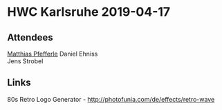 # HWC Karlsruhe 2019-04-17

## Attendees
[Matthias Pfefferle](https://notiz.blog/) 
Daniel Ehniss  
Jens Strobel  

## Links
80s Retro Logo Generator - http://photofunia.com/de/effects/retro-wave
